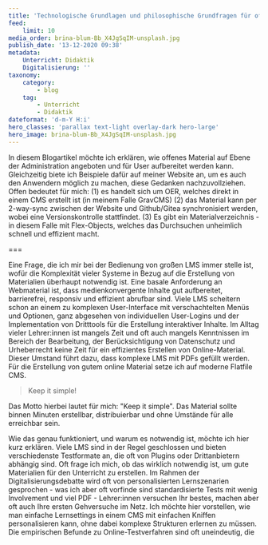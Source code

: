 ```yaml
---
title: 'Technologische Grundlagen und philosophische Grundfragen für offenes Webmaterial'
feed:
    limit: 10
media_order: brina-blum-Bb_X4JgSqIM-unsplash.jpg
publish_date: '13-12-2020 09:38'
metadata:
    Unterricht: Didaktik
    Digitalisierung: ''
taxonomy:
    category:
        - blog
    tag:
        - Unterricht
        - Didaktik
dateformat: 'd-m-Y H:i'
hero_classes: 'parallax text-light overlay-dark hero-large'
hero_image: brina-blum-Bb_X4JgSqIM-unsplash.jpg
---
```


In diesem Blogartikel möchte ich erklären, wie offenes Material auf Ebene der Administration angeboten und für User aufbereitet werden kann. Gleichzeitig biete ich Beispiele dafür auf meiner Website an, um es auch den Anwendern möglich zu machen, diese Gedanken nachzuvollziehen. Offen bedeutet für mich: (1) es handelt sich um OER, welches direkt in einem CMS erstellt ist (in meinem Falle GravCMS) (2) das Material kann per 2-way-sync zwischen der Website und Github/Gitea synchronisiert werden, wobei eine Versionskontrolle stattfindet. (3) Es gibt ein Materialverzeichnis - in diesem Falle mit Flex-Objects, welches das Durchsuchen unheimlich schnell und effizient macht.

===

Eine Frage, die ich mir bei der Bedienung von großen LMS immer stelle ist, wofür die Komplexität vieler Systeme in Bezug auf die Erstellung von Materialien überhaupt notwendig ist. Eine basale Anforderung an Webmaterial ist, dass medienkonvergente Inhalte gut aufbereitet, barrierefrei, responsiv und effizient abrufbar sind. Viele LMS scheitern schon an einem zu komplexen User-Interface mit verschachtelten Menüs und Optionen, ganz abgesehen von individuellen User-Logins und der Implementation von Dritttools für die Erstellung interaktiver Inhalte. Im Alltag vieler Lehrer:innen ist mangels Zeit und oft auch mangels Kenntnissen im Bereich der Bearbeitung, der Berücksichtigung von Datenschutz und Urheberrecht keine Zeit für ein effizientes Erstellen von Online-Material. Dieser Umstand führt dazu, dass komplexe LMS mit PDFs gefüllt werden. Für die Erstellung von gutem online Material setze ich auf moderne Flatfile CMS. 

> Keep it simple!

Das Motto hierbei lautet für mich: "Keep it simple". Das Material sollte binnen Minuten erstellbar, distribuierbar und ohne Umstände für alle erreichbar sein. 

Wie das genau funktioniert, und warum es notwendig ist, möchte ich hier kurz erklären. Viele LMS sind in der Regel geschlossen und bieten verschiedenste Testformate an, die oft von Plugins oder Drittanbietern abhängig sind. Oft frage ich mich, ob das wirklich notwendig ist, um gute Materialien für den Unterricht zu erstellen. Im Rahmen der Digitalisierungsdebatte wird oft von personalisierten Lernszenarien gesprochen - was ich aber oft vorfinde sind standardisierte Tests mit wenig Involvement und viel PDF - Lehrer:innen versuchen Ihr bestes, machen aber oft auch Ihre ersten Gehversuche im Netz. Ich möchte hier vorstellen, wie man einfache Lernsettings in einem CMS mit einfachen Kniffen personalisieren kann, ohne dabei komplexe Strukturen erlernen zu müssen. Die empirischen Befunde zu Online-Testverfahren sind oft uneindeutig, die 
